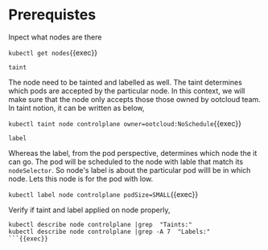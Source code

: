 # Prerequistes

Inpect what nodes are there

`kubectl get nodes`{{exec}}

`taint`

The node need to be tainted and labelled as well.
The taint determines which pods are accepted by the particular node. In this context, we will make sure that the node only accepts those those owned by ootcloud team.
In taint notion, it can be written as below,

`kubectl taint node controlplane owner=ootcloud:NoSchedule`{{exec}}

`label`

Whereas the label, from the pod perspective, determines which node the it can go. The pod will be scheduled to the node with lable that match its `nodeSelector`.
So node's label is about the particular pod willl be in which node. Lets this node is for the pod with low.

`kubectl label node controlplane podSize=SMALL`{{exec}}

Verify if taint and label applied on node properly,

```
kubectl describe node controlplane |grep  "Taints:"
kubectl describe node controlplane |grep -A 7  "Labels:"
```{{exec}}

